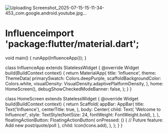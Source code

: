 ![Uploading Screenshot_2025-07-15-15-11-34-453_com.google.android.youtube.jpg…]()
# Influenceimport 'package:flutter/material.dart';

void main() {
  runApp(InfluenceApp());
}

class InfluenceApp extends StatelessWidget {
  @override
  Widget build(BuildContext context) {
    return MaterialApp(
      title: 'Influence',
      theme: ThemeData(
        primarySwatch: Colors.deepPurple,
        scaffoldBackgroundColor: Colors.white,
        visualDensity: VisualDensity.adaptivePlatformDensity,
      ),
      home: HomeScreen(),
      debugShowCheckedModeBanner: false,
    );
  }
}

class HomeScreen extends StatelessWidget {
  @override
  Widget build(BuildContext context) {
    return Scaffold(
      appBar: AppBar(
        title: Text('Influence'),
        centerTitle: true,
      ),
      body: Center(
        child: Text(
          'Welcome to Influence!',
          style: TextStyle(fontSize: 24, fontWeight: FontWeight.bold),
        ),
      ),
      floatingActionButton: FloatingActionButton(
        onPressed: () {
          // Future feature: Add new post/quote/poll
        },
        child: Icon(Icons.add),
      ),
    );
  }
}
